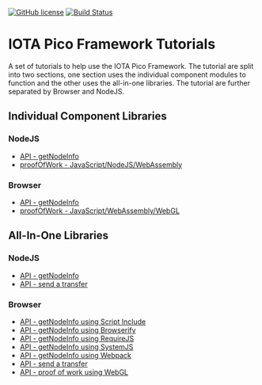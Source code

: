 [![GitHub license](https://img.shields.io/badge/license-MIT-blue.svg)](https://raw.githubusercontent.com/iota-pico/tutorials/master/LICENSE) [![Build Status](https://travis-ci.org/iota-pico/tutorials.svg?branch=master)](https://travis-ci.org/iota-pico/tutorials)

# IOTA Pico Framework Tutorials

A set of tutorials to help use the IOTA Pico Framework. The tutorial are split into two sections, one section uses the individual component modules to function and the other uses the all-in-one libraries. The tutorial are further separated by Browser and NodeJS.

## Individual Component Libraries

### NodeJS

* [API - getNodeInfo](./using-modules/node-js/getNodeInfoNodeJS/README.md)
* [proofOfWork - JavaScript/NodeJS/WebAssembly](./using-modules/node-js/proofOfWorkNodeJS/README.md)

### Browser

* [API - getNodeInfo](./using-modules/browser/getNodeInfoBrowser/README.md)
* [proofOfWork - JavaScript/WebAssembly/WebGL](./using-modules/browser/proofOfWorkBrowser/README.md)

## All-In-One Libraries

### NodeJS

* [API - getNodeInfo](./using-library/node-js/getNodeInfoNodeJS/README.md)
* [API - send a transfer](./using-library/node-js/sendTransferNodeJS/README.md)

### Browser

* [API - getNodeInfo using Script Include](./using-library/browser/getNodeInfoScriptInclude/README.md)
* [API - getNodeInfo using Browserify](./using-library/browser/getNodeInfoBrowserify/README.md)
* [API - getNodeInfo using RequireJS](./using-library/browser/getNodeInfoRequireJS/README.md)
* [API - getNodeInfo using SystemJS](./using-library/browser/getNodeInfoSystemJS/README.md)
* [API - getNodeInfo using Webpack](./using-library/browser/getNodeInfoWebpack/README.md)
* [API - send a transfer](./using-library/browser/sendTransferBrowser/README.md)
* [API - proof of work using WebGL](./using-library/browser/proofOfWorkWebGL/README.md)
